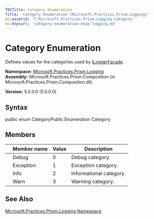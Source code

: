 ```yaml
---
TOCTitle: Category Enumeration
Title: 'Category Enumeration (Microsoft.Practices.Prism.Logging)'
ms:assetid: 'T:Microsoft.Practices.Prism.Logging.Category'
ms:mtpsurl: 'category-enumeration-mspp-logging.md'
---
```


# Category Enumeration

Defines values for the categories used by [ILoggerFacade](https://msdn.microsoft.com/library/microsoft.practices.prism.logging.iloggerfacade).

**Namespace:** [Microsoft.Practices.Prism.Logging](https://msdn.microsoft.com/library/microsoft.practices.prism.logging)
**Assembly:** Microsoft.Practices.Prism.Composition (in Microsoft.Practices.Prism.Composition.dll)

**Version:** 5.0.0.0 (5.0.0.0)

## Syntax
public enum CategoryPublic Enumeration Category

## Members


|     | Member name | Value | Description             |
|-----|-------------|-------|-------------------------|
|     | Debug       | 0     | Debug category.         |
|     | Exception   | 1     | Exception category.     |
|     | Info        | 2     | Informational category. |
|     | Warn        | 3     | Warning category.       |

## See Also
[Microsoft.Practices.Prism.Logging Namespace](https://msdn.microsoft.com/library/microsoft.practices.prism.logging)
